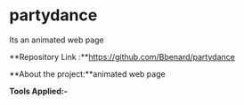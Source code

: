 # partydance

Its  an animated web page 

**Repository Link :**https://github.com/Bbenard/partydance

**About the project:**animated web page

**Tools Applied:-**

